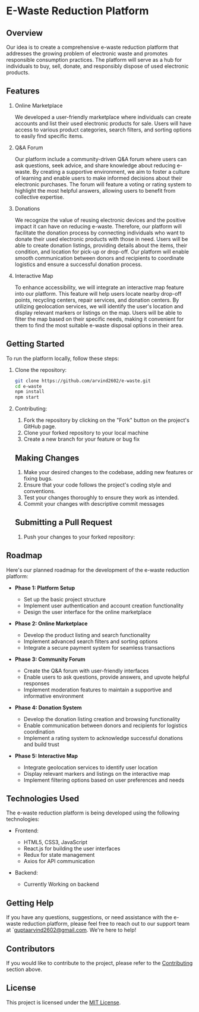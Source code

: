 # E-Waste Reduction Platform

## Overview

Our idea is to create a comprehensive e-waste reduction platform that addresses the growing problem of electronic waste and promotes responsible consumption practices. The platform will serve as a hub for individuals to buy, sell, donate, and responsibly dispose of used electronic products.

## Features

1. Online Marketplace

   We developed a user-friendly marketplace where individuals can create accounts and list their used electronic products for sale. Users will have access to various product categories, search filters, and sorting options to easily find specific items.

2. Q&A Forum

   Our platform include a community-driven Q&A forum where users can ask questions, seek advice, and share knowledge about reducing e-waste. By creating a supportive environment, we aim to foster a culture of learning and enable users to make informed decisions about their electronic purchases. The forum will feature a voting or rating system to highlight the most helpful answers, allowing users to benefit from collective expertise.

3. Donations

   We recognize the value of reusing electronic devices and the positive impact it can have on reducing e-waste. Therefore, our platform will facilitate the donation process by connecting individuals who want to donate their used electronic products with those in need. Users will be able to create donation listings, providing details about the items, their condition, and location for pick-up or drop-off. Our platform will enable smooth communication between donors and recipients to coordinate logistics and ensure a successful donation process.

4. Interactive Map

   To enhance accessibility, we will integrate an interactive map feature into our platform. This feature will help users locate nearby drop-off points, recycling centers, repair services, and donation centers. By utilizing geolocation services, we will identify the user's location and display relevant markers or listings on the map. Users will be able to filter the map based on their specific needs, making it convenient for them to find the most suitable e-waste disposal options in their area.

## Getting Started

To run the platform locally, follow these steps:

1. Clone the repository:

   ```bash
   git clone https://github.com/arvind2602/e-waste.git
   cd e-waste
   npm install
   npm start

2. Contributing:
     
    1. Fork the repository by clicking on the "Fork" button on the project's GitHub page.
    2. Clone your forked repository to your local machine
    3. Create a new branch for your feature or bug fix


    ## Making Changes

      1. Make your desired changes to the codebase, adding new features or fixing bugs.
      2. Ensure that your code follows the project's coding style and conventions.
      3. Test your changes thoroughly to ensure they work as intended.
      4. Commit your changes with descriptive commit messages

    ## Submitting a Pull Request

      1. Push your changes to your forked repository:

## Roadmap

Here's our planned roadmap for the development of the e-waste reduction platform:

- **Phase 1: Platform Setup**
  - Set up the basic project structure
  - Implement user authentication and account creation functionality
  - Design the user interface for the online marketplace

- **Phase 2: Online Marketplace**
  - Develop the product listing and search functionality
  - Implement advanced search filters and sorting options
  - Integrate a secure payment system for seamless transactions

- **Phase 3: Community Forum**
  - Create the Q&A forum with user-friendly interfaces
  - Enable users to ask questions, provide answers, and upvote helpful responses
  - Implement moderation features to maintain a supportive and informative environment

- **Phase 4: Donation System**
  - Develop the donation listing creation and browsing functionality
  - Enable communication between donors and recipients for logistics coordination
  - Implement a rating system to acknowledge successful donations and build trust

- **Phase 5: Interactive Map**
  - Integrate geolocation services to identify user location
  - Display relevant markers and listings on the interactive map
  - Implement filtering options based on user preferences and needs

## Technologies Used

The e-waste reduction platform is being developed using the following technologies:

- Frontend:
  - HTML5, CSS3, JavaScript
  - React.js for building the user interfaces
  - Redux for state management
  - Axios for API communication

- Backend:
  - Currently Working on backend

## Getting Help

If you have any questions, suggestions, or need assistance with the e-waste reduction platform, please feel free to reach out to our support team at `guptaarvind2602@gmail.com. We're here to help!

## Contributors
<!-- 
We would like to acknowledge and thank the following contributors for their valuable contributions to the project:

- John Doe ([@johndoe](https://github.com/johndoe))
- Jane Smith ([@janesmith](https://github.com/janesmith)) -->

If you would like to contribute to the project, please refer to the [Contributing](#contributing) section above.

## License

This project is licensed under the [MIT License](https://opensource.org/licenses/MIT).


